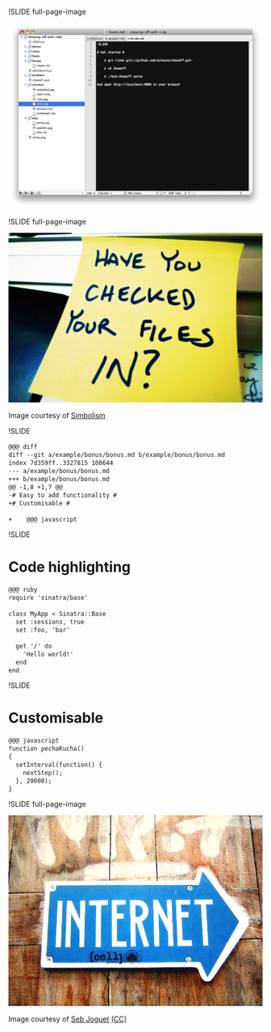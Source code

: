 !SLIDE full-page-image

![Text editor](texteditor.png "Text editor")


!SLIDE full-page-image

![Have you checked your files in?](checked_in.jpg "With showoff you can")

Image courtesy of [Simbolism](http://www.flickr.com/people/simbolism/)


!SLIDE

    @@@ diff
    diff --git a/example/bonus/bonus.md b/example/bonus/bonus.md
    index 7d359ff..3327815 100644
    --- a/example/bonus/bonus.md
    +++ b/example/bonus/bonus.md
    @@ -1,8 +1,7 @@
    -# Easy to add functionality #
    +# Customisable #

    +    @@@ javascript

!SLIDE

# Code highlighting #

    @@@ ruby
    require 'sinatra/base'

    class MyApp < Sinatra::Base
      set :sessions, true
      set :foo, 'bar'

      get '/' do
        'Hello world!'
      end
    end


!SLIDE

# Customisable #

    @@@ javascript
    function pechaKucha()
    {
      setInterval(function() {
        nextStep();
      }, 20000);
    }


!SLIDE full-page-image

![Web](internet.jpg "Web")

Image courtesy of <span xmlns:cc="http://creativecommons.org/ns#" about="http://www.flickr.com/photos/sebjoguet/162330937/"><a rel="cc:attributionURL" href="http://www.flickr.com/photos/sebjoguet/">Seb Joguet</a> <a rel="license" href="http://creativecommons.org/licenses/by-nc/2.0/">(CC)</a></span>
